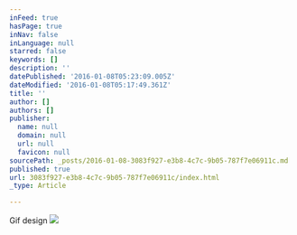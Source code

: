```yaml
---
inFeed: true
hasPage: true
inNav: false
inLanguage: null
starred: false
keywords: []
description: ''
datePublished: '2016-01-08T05:23:09.005Z'
dateModified: '2016-01-08T05:17:49.361Z'
title: ''
author: []
authors: []
publisher:
  name: null
  domain: null
  url: null
  favicon: null
sourcePath: _posts/2016-01-08-3083f927-e3b8-4c7c-9b05-787f7e06911c.md
published: true
url: 3083f927-e3b8-4c7c-9b05-787f7e06911c/index.html
_type: Article

---
```

Gif design ![](https://the-grid-user-content.s3-us-west-2.amazonaws.com/8d0b116c-fee3-456e-a2a1-16fe60934654.GIF)